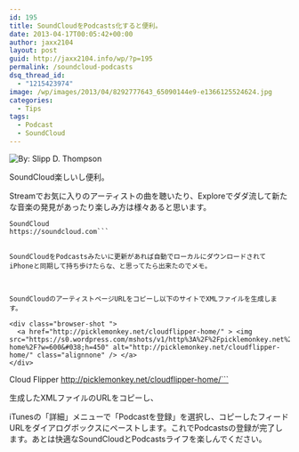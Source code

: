 ```yaml
---
id: 195
title: SoundCloudをPodcasts化すると便利。
date: 2013-04-17T00:05:42+00:00
author: jaxx2104
layout: post
guid: http://jaxx2104.info/wp/?p=195
permalink: /soundcloud-podcasts
dsq_thread_id:
  - "1215423974"
image: /wp/images/2013/04/8292777643_65090144e9-e1366125524624.jpg
categories:
  - Tips
tags:
  - Podcast
  - SoundCloud
---
```

<img class="size-full wp-image-201" alt="By: Slipp D. Thompson" src="/images/2013/04/8292777643_65090144e9-e1366125524624.jpg" srcset="/images/2013/04/8292777643_65090144e9-e1366125524624.jpg 500w, /images/2013/04/8292777643_65090144e9-e1366125524624-300x192.jpg 300w" sizes="(max-width: 500px) 100vw, 500px" />

SoundCloud楽しいし便利。
  
Streamでお気に入りのアーティストの曲を聴いたり、Exploreでダダ流して新たな音楽の発見があったり楽しみ方は様々あると思います。

```
SoundCloud
https://soundcloud.com```


SoundCloudをPodcastsみたいに更新があれば自動でローカルにダウンロードされてiPhoneと同期して持ち歩けたらな、と思ってたら出来たのでメモ。



SoundCloudのアーティストページURLをコピーし以下のサイトでXMLファイルを生成します。

<div class="browser-shot ">
  <a href="http://picklemonkey.net/cloudflipper-home/" > <img src="https://s0.wordpress.com/mshots/v1/http%3A%2F%2Fpicklemonkey.net%2Fcloudflipper-home%2F?w=600&#038;h=450" alt="http://picklemonkey.net/cloudflipper-home/" class="alignnone" /> </a>
</div>

```
Cloud Flipper
http://picklemonkey.net/cloudflipper-home/```


生成したXMLファイルのURLをコピーし、
  
iTunesの「詳細」メニューで「Podcastを登録」を選択し、コピーしたフィードURLをダイアログボックスにペーストします。これでPodcastsの登録が完了します。あとは快適なSoundCloudとPodcastsライフを楽しんでください。